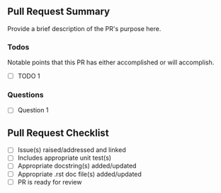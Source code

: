 ## Pull Request Summary
Provide a brief description of the PR's purpose here.

### Todos
Notable points that this PR has either accomplished or will accomplish.
 - [ ] TODO 1

### Questions
 - [ ] Question 1

## Pull Request Checklist
 - [ ] Issue(s) raised/addressed and linked
 - [ ] Includes appropriate unit test(s)
 - [ ] Appropriate docstring(s) added/updated
 - [ ] Appropriate .rst doc file(s) added/updated
 - [ ] PR is ready for review